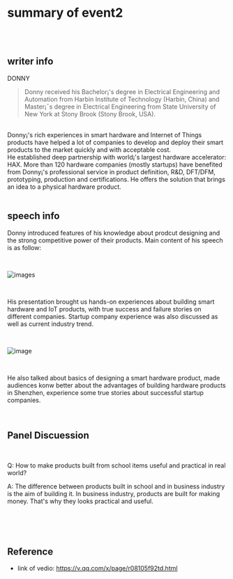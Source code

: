 # summary of event2
</br>
</br>
  
## writer info 
DONNY
> Donny received his Bachelor¡'s degree in Electrical Engineering and Automation from Harbin Institute of Technology (Harbin, China) and Master¡¯s degree in Electrical Engineering from State University of New York at Stony Brook (Stony Brook, USA).

</br>
Donny¡'s rich experiences in smart hardware and Internet of Things products have helped a lot of companies to develop and deploy their smart products to the market quickly and with acceptable cost. 

</br>
He established deep partnership with world¡'s largest hardware accelerator: HAX. More than 120 hardware companies (mostly startups) have benefited from Donny¡'s professional service in product definition, R&D, DFT/DFM, prototyping, production and certifications. He offers the solution that brings an idea to a physical hardware product.

</br>
</br>

## speech info
Donny introduced features of his knowledge about prodcut designing and the strong competitive power of their products. Main content of his speech is as follow:

</br>

![images](https://github.com/AndyBeHere/openFiestaTalk/blob/master/%E2%80%ABimages/event2/9429071dc7e8daeeffb88a32091342f.jpg)

</br>

His presentation  brought us hands-on experiences about building smart hardware and IoT products, with true success and failure stories on different companies. Startup company experience was also  discussed as well as current industry trend.

</br>

![image](https://github.com/AndyBeHere/openFiestaTalk/blob/master/%E2%80%ABimages/event2/d16a90068ce768ad6adc0af1360ef26.jpg)

</br>

He also talked about basics of designing a smart hardware product, made audiences konw better about the advantages of building hardware products in Shenzhen, experience some true stories about successful startup companies. 
</br>

</br>


## Panel Discuession


</br>

Q: How to make products built from school items useful and practical in real world?
</br>

A: The difference between products built in school and in business industry is the aim of building it. In business industry, products are built for making money. That's why they looks practical and useful.

</br>


</br>
</br>

## Reference
- link of vedio: https://v.qq.com/x/page/r08105f92td.html

